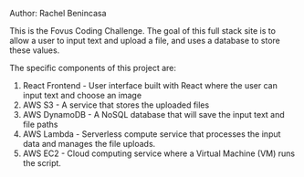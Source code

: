 Author: Rachel Benincasa


This is the Fovus Coding Challenge. The goal of this full stack site is to allow a user to input text and upload a file, and uses a database to store these values.

The specific components of this project are:
1. React Frontend - User interface built with React where the user can input text and choose an image
2. AWS S3 - A service that stores the uploaded files
3. AWS DynamoDB - A NoSQL database that will save the input text and file paths
4. AWS Lambda - Serverless compute service that processes the input data and manages the file uploads.
5. AWS EC2 - Cloud computing service where a Virtual Machine (VM) runs the script.
